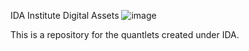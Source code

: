 IDA Institute Digital Assets
![image](https://github.com/danpele/IDA/assets/26813254/066d4c5b-4c80-4ca0-897e-8bc0f46c5267)



This is a repository for the quantlets created under IDA.
